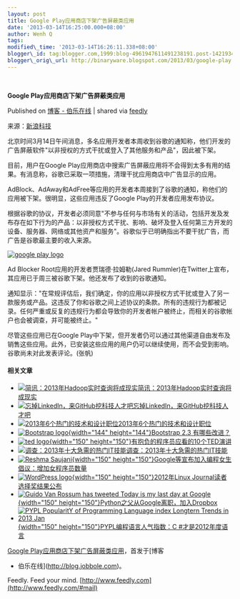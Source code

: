 ```yaml
--- 
layout: post 
title: Google Play应用商店下架广告屏蔽类应用 
date: '2013-03-14T16:25:00.000+08:00' 
author: Wenh Q
tags:
modified\_time: '2013-03-14T16:26:11.338+08:00' 
blogger\_id: tag:blogger.com,1999:blog-4961947611491238191.post-1421934572020509664
blogger\_orig\_url: http://binaryware.blogspot.com/2013/03/google-play.html
---
```



 
<div class="article">

<div class="header">

**Google Play应用商店下架广告屏蔽类应用**

</div>

<div class="source">

Published on [博客 -
伯乐在线](http://blog.jobbole.com/35664/?utm_source=rss&utm_medium=rss&utm_campaign=online-blackjack-card-counter-hi-lo)
| shared via [feedly](http://www.feedly.com)

</div>

<div>

来源：[新浪科技](http://tech.sina.com.cn/i/2013-03-14/13468145598.shtml)

北京时间3月14日午间消息，多名应用开发者本周收到谷歌的通知称，他们开发的广告屏蔽软件"以非授权的方式干扰或登入了其他服务和产品"，因此被下架。

目前，用户在Google
Play应用商店中搜索广告屏蔽应用将不会得到太多有用的结果。有消息称，谷歌已采取一项措施，清理干扰应用商店中广告显示的应用。

AdBlock、AdAway和AdFree等应用的开发者本周接到了谷歌的通知，称他们的应用被下架。很明显，这些应用违反了Google
Play的开发者应用发布协议。

根据谷歌的协议，开发者必须同意"不参与任何与市场有关的活动，包括开发及发布存在如下行为的产品：以非授权方式干扰、影响、破坏及登入任何第三方开发的设备、服务器、网络或其他资产和服务"。谷歌似乎已明确指出不要干扰广告，而广告是谷歌最主要的收入来源。

[![google play
logo](http://blog.jobbole.com/wp-content/uploads/2013/03/google-play-logo.jpg "google play logo")](http://blog.jobbole.com/wp-content/uploads/2013/03/google-play-logo.jpg "google play logo")

Ad Blocker Root应用的开发者贾瑞德·拉姆勒(Jared
Rummler)在Twitter上宣布，其应用已于周三被谷歌下架。他还发布了收到的谷歌通知。

通知显示："在常规评估后，我们确定，你的应用以非授权方式干扰或登入了另一款服务或产品。这违反了你和谷歌之间上述协议的条款。所有的违规行为都被记录。任何严重或反复的违规行为都会导致你的开发者帐户被终止，而相关的谷歌帐户也会被调查，并可能被终止。"

尽管这些应用已在Google
Play中下架，但开发者仍可以通过其他渠道自由发布及销售这些应用。此外，已安装这些应用的用户仍可以继续使用，而不会受到影响。谷歌尚未对此发表评论。(张帆)

#### 相关文章

-   [![简讯：2013年Hadoop实时查询将成现实](http://www.jobbole.net/wp-content/uploads/2013/02/Hadoop-logo1-150x150.png)](http://blog.jobbole.com/31137/)[简讯：2013年Hadoop实时查询将成现实](http://blog.jobbole.com/31137/)
-   [![忘掉LinkedIn，来GitHub挖科技人才吧](http://blog.jobbole.com/wp-content/uploads/2013/03/github-logo1-150x150.jpg)](http://blog.jobbole.com/26380/)[忘掉LinkedIn，来GitHub挖科技人才吧](http://blog.jobbole.com/26380/)
-   [![2013年6个热门的技术和设计职位](http://www.jobbole.net/wp-content/uploads/2013/02/money-logo-11-150x150.jpg)](http://blog.jobbole.com/31722/)[2013年6个热门的技术和设计职位](http://blog.jobbole.com/31722/)
-   [![Bootstrap
    logo](http://blog.jobbole.com/wp-content/uploads/2013/02/Bootstrap-logo.png){width="144"
    height="144"}](http://blog.jobbole.com/33650/)[Bootstrap 2.3
    有哪些改进？](http://blog.jobbole.com/33650/)
-   [![ted
    logo](http://blog.jobbole.com/wp-content/uploads/2013/02/ted-logo-150x150.jpg){width="150"
    height="150"}](http://blog.jobbole.com/33797/)[有抱负的程序员应看的10个TED演讲](http://blog.jobbole.com/33797/)
-   [![调查：2013年十大急需的热门IT技能](http://blog.jobbole.com/wp-content/uploads/2013/02/Internet-logo2-150x150.jpg)](http://blog.jobbole.com/30894/)[调查：2013年十大急需的热门IT技能](http://blog.jobbole.com/30894/)
-   [![Reshma
    Saujani](http://blog.jobbole.com/wp-content/uploads/2012/06/Reshma-Saujani-150x150.jpg){width="150"
    height="150"}](http://blog.jobbole.com/22702/)[Google等宣布加入编程女生倡议：增加女程序员数量](http://blog.jobbole.com/22702/)
-   [![WordPress
    logo](http://blog.jobbole.com/wp-content/uploads/2011/11/WordPress-logo-150x150.jpg){width="150"
    height="150"}](http://blog.jobbole.com/31329/)[2012年Linux
    Journal读者选择奖结果公布](http://blog.jobbole.com/31329/)
-   [![Guido Van Rossum has tweeted Today is my last day at
    Google](http://blog.jobbole.com/wp-content/uploads/2012/12/Guido-Van-Rossum-has-tweeted-Today-is-my-last-day-at-Google--150x150.png){width="150"
    height="150"}](http://blog.jobbole.com/31146/)[Python之父从Google离职，加入Dropbox](http://blog.jobbole.com/31146/)
-   [![PYPL PopularitY of Programming Language index Longtern Trends in
    2013
    Jan](http://blog.jobbole.com/wp-content/uploads/2012/12/PYPL-PopularitY-of-Programming-Language-index-Longtern-Trends-in-2013-Jan-150x150.png){width="150"
    height="150"}](http://blog.jobbole.com/31326/)[PYPL编程语言人气指数：C
#才是2012年度语言](http://blog.jobbole.com/31326/)

[Google
Play应用商店下架广告屏蔽类应用](http://blog.jobbole.com/35664/)，首发于[博客
- 伯乐在线](http://blog.jobbole.com)。

</div>




</div>

<div class="footer">

Feedly. Feed your mind.
[http://www.feedly.com](http://www.feedly.com/#mail)

</div>
